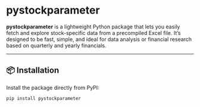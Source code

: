 # pystockparameter

**pystockparameter** is a lightweight Python package that lets you easily fetch and explore stock-specific data from a precompiled Excel file. It’s designed to be fast, simple, and ideal for data analysis or financial research based on quarterly and yearly financials.

---

## 📦 Installation

Install the package directly from PyPI:

```bash
pip install pystockparameter
